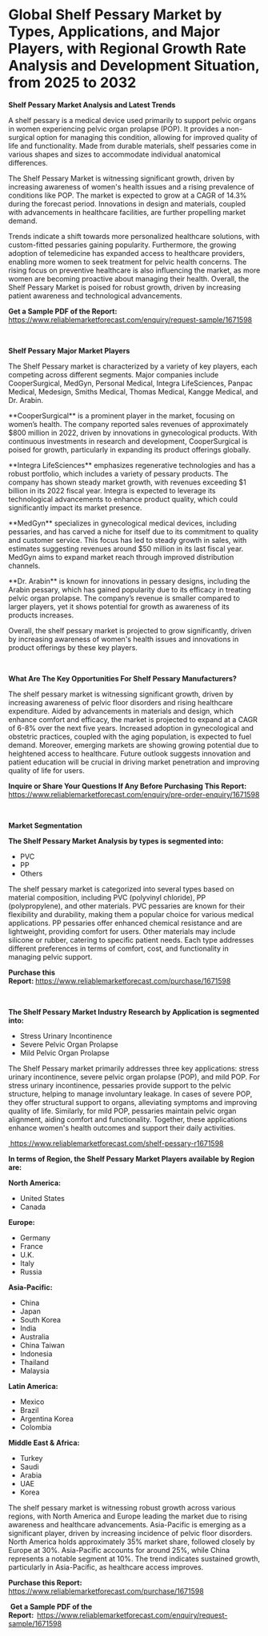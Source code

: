 <p><h1>Global Shelf Pessary Market by Types, Applications, and Major Players, with Regional Growth Rate Analysis and Development Situation, from 2025 to 2032</h1></p><p><strong>Shelf Pessary Market Analysis and Latest Trends</strong></p>
<p><p>A shelf pessary is a medical device used primarily to support pelvic organs in women experiencing pelvic organ prolapse (POP). It provides a non-surgical option for managing this condition, allowing for improved quality of life and functionality. Made from durable materials, shelf pessaries come in various shapes and sizes to accommodate individual anatomical differences.</p><p>The Shelf Pessary Market is witnessing significant growth, driven by increasing awareness of women's health issues and a rising prevalence of conditions like POP. The market is expected to grow at a CAGR of 14.3% during the forecast period. Innovations in design and materials, coupled with advancements in healthcare facilities, are further propelling market demand. </p><p>Trends indicate a shift towards more personalized healthcare solutions, with custom-fitted pessaries gaining popularity. Furthermore, the growing adoption of telemedicine has expanded access to healthcare providers, enabling more women to seek treatment for pelvic health concerns. The rising focus on preventive healthcare is also influencing the market, as more women are becoming proactive about managing their health. Overall, the Shelf Pessary Market is poised for robust growth, driven by increasing patient awareness and technological advancements.</p></p>
<p><strong>Get a Sample PDF of the Report:&nbsp;</strong> <a href="https://www.reliablemarketforecast.com/enquiry/request-sample/1671598?utm_campaign=2773&utm_medium=2&utm_source=Github&utm_content=ia&utm_term=13042025&utm_id=shelf-pessary">https://www.reliablemarketforecast.com/enquiry/request-sample/1671598</a></p>
<p>&nbsp;</p>
<p><strong>Shelf Pessary Major Market Players</strong></p>
<p><p>The Shelf Pessary market is characterized by a variety of key players, each competing across different segments. Major companies include CooperSurgical, MedGyn, Personal Medical, Integra LifeSciences, Panpac Medical, Medesign, Smiths Medical, Thomas Medical, Kangge Medical, and Dr. Arabin. </p><p>**CooperSurgical** is a prominent player in the market, focusing on women’s health. The company reported sales revenues of approximately $800 million in 2022, driven by innovations in gynecological products. With continuous investments in research and development, CooperSurgical is poised for growth, particularly in expanding its product offerings globally.</p><p>**Integra LifeSciences** emphasizes regenerative technologies and has a robust portfolio, which includes a variety of pessary products. The company has shown steady market growth, with revenues exceeding $1 billion in its 2022 fiscal year. Integra is expected to leverage its technological advancements to enhance product quality, which could significantly impact its market presence.</p><p>**MedGyn** specializes in gynecological medical devices, including pessaries, and has carved a niche for itself due to its commitment to quality and customer service. This focus has led to steady growth in sales, with estimates suggesting revenues around $50 million in its last fiscal year. MedGyn aims to expand market reach through improved distribution channels.</p><p>**Dr. Arabin** is known for innovations in pessary designs, including the Arabin pessary, which has gained popularity due to its efficacy in treating pelvic organ prolapse. The company’s revenue is smaller compared to larger players, yet it shows potential for growth as awareness of its products increases.</p><p>Overall, the shelf pessary market is projected to grow significantly, driven by increasing awareness of women's health issues and innovations in product offerings by these key players.</p></p>
<p>&nbsp;</p>
<p><strong>What Are The Key Opportunities For Shelf Pessary Manufacturers?</strong></p>
<p><p>The shelf pessary market is witnessing significant growth, driven by increasing awareness of pelvic floor disorders and rising healthcare expenditure. Aided by advancements in materials and design, which enhance comfort and efficacy, the market is projected to expand at a CAGR of 6-8% over the next five years. Increased adoption in gynecological and obstetric practices, coupled with the aging population, is expected to fuel demand. Moreover, emerging markets are showing growing potential due to heightened access to healthcare. Future outlook suggests innovation and patient education will be crucial in driving market penetration and improving quality of life for users.</p></p>
<p><strong>Inquire or Share Your Questions If Any Before Purchasing This Report:</strong> <a href="https://www.reliablemarketforecast.com/enquiry/pre-order-enquiry/1671598?utm_campaign=2773&utm_medium=2&utm_source=Github&utm_content=ia&utm_term=13042025&utm_id=shelf-pessary">https://www.reliablemarketforecast.com/enquiry/pre-order-enquiry/1671598</a></p>
<p>&nbsp;</p>
<p><strong>Market Segmentation</strong></p>
<p><strong>The Shelf Pessary Market Analysis by types is segmented into:</strong></p>
<p><ul><li>PVC</li><li>PP</li><li>Others</li></ul></p>
<p><p>The shelf pessary market is categorized into several types based on material composition, including PVC (polyvinyl chloride), PP (polypropylene), and other materials. PVC pessaries are known for their flexibility and durability, making them a popular choice for various medical applications. PP pessaries offer enhanced chemical resistance and are lightweight, providing comfort for users. Other materials may include silicone or rubber, catering to specific patient needs. Each type addresses different preferences in terms of comfort, cost, and functionality in managing pelvic support.</p></p>
<p><strong>Purchase this Report:&nbsp;</strong><a href="https://www.reliablemarketforecast.com/purchase/1671598?utm_campaign=2773&utm_medium=2&utm_source=Github&utm_content=ia&utm_term=13042025&utm_id=shelf-pessary">https://www.reliablemarketforecast.com/purchase/1671598</a></p>
<p>&nbsp;</p>
<p><strong>The Shelf Pessary Market Industry Research by Application is segmented into:</strong></p>
<p><ul><li>Stress Urinary Incontinence</li><li>Severe Pelvic Organ Prolapse</li><li>Mild Pelvic Organ Prolapse</li></ul></p>
<p><p>The Shelf Pessary market primarily addresses three key applications: stress urinary incontinence, severe pelvic organ prolapse (POP), and mild POP. For stress urinary incontinence, pessaries provide support to the pelvic structure, helping to manage involuntary leakage. In cases of severe POP, they offer structural support to organs, alleviating symptoms and improving quality of life. Similarly, for mild POP, pessaries maintain pelvic organ alignment, aiding comfort and functionality. Together, these applications enhance women's health outcomes and support their daily activities.</p></p>
<p><a href="https://www.reliablemarketforecast.com/shelf-pessary-r1671598?utm_campaign=2773&utm_medium=2&utm_source=Github&utm_content=ia&utm_term=13042025&utm_id=shelf-pessary">&nbsp;https://www.reliablemarketforecast.com/shelf-pessary-r1671598</a></p>
<p><strong>In terms of Region, the Shelf Pessary Market Players available by Region are:</strong></p>
<p>
    <p> <strong> North America: </strong>
        <ul>
            <li>United States</li>
            <li>Canada</li>
        </ul>
        </p> 
    <p> <strong> Europe: </strong>
        <ul>
            <li>Germany</li>
            <li>France</li>
            <li>U.K.</li>
            <li>Italy</li>
            <li>Russia</li>
        </ul>
        </p> 
    <p> <strong> Asia-Pacific: </strong>
        <ul>
            <li>China</li>
            <li>Japan</li>
            <li>South Korea</li>
            <li>India</li>
            <li>Australia</li>
            <li>China Taiwan</li>
            <li>Indonesia</li>
            <li>Thailand</li>
            <li>Malaysia</li>
        </ul>
        </p> 
    <p> <strong> Latin America: </strong>
        <ul>
            <li>Mexico</li>
            <li>Brazil</li>
            <li>Argentina Korea</li>
            <li>Colombia</li>
        </ul>
        </p> 
    <p> <strong> Middle East & Africa: </strong>
        <ul>
            <li>Turkey</li>
            <li>Saudi</li>
            <li>Arabia</li>
            <li>UAE</li>
            <li>Korea</li>
        </ul>
    </p>
    </p>
<p><p>The shelf pessary market is witnessing robust growth across various regions, with North America and Europe leading the market due to rising awareness and healthcare advancements. Asia-Pacific is emerging as a significant player, driven by increasing incidence of pelvic floor disorders. North America holds approximately 35% market share, followed closely by Europe at 30%. Asia-Pacific accounts for around 25%, while China represents a notable segment at 10%. The trend indicates sustained growth, particularly in Asia-Pacific, as healthcare access improves.</p></p>
<p><strong>Purchase this Report: </strong><a href="https://www.reliablemarketforecast.com/purchase/1671598?utm_campaign=2773&utm_medium=2&utm_source=Github&utm_content=ia&utm_term=13042025&utm_id=shelf-pessary">https://www.reliablemarketforecast.com/purchase/1671598</a></p>
<p>&nbsp;<strong>Get a Sample PDF of the Report:&nbsp;&nbsp;</strong><a href="https://www.reliablemarketforecast.com/enquiry/request-sample/1671598?utm_campaign=2773&utm_medium=2&utm_source=Github&utm_content=ia&utm_term=13042025&utm_id=shelf-pessary">https://www.reliablemarketforecast.com/enquiry/request-sample/1671598</a></p>
<p><strong></strong></p>
<p><p></p><p></p><p></p></p>